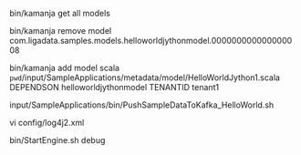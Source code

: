 bin/kamanja get all models
 
bin/kamanja remove model com.ligadata.samples.models.helloworldjythonmodel.000000000000000008
  
bin/kamanja add model scala `pwd`/input/SampleApplications/metadata/model/HelloWorldJython1.scala DEPENDSON helloworldjythonmodel TENANTID tenant1 

input/SampleApplications/bin/PushSampleDataToKafka_HelloWorld.sh

vi config/log4j2.xml 

bin/StartEngine.sh debug
